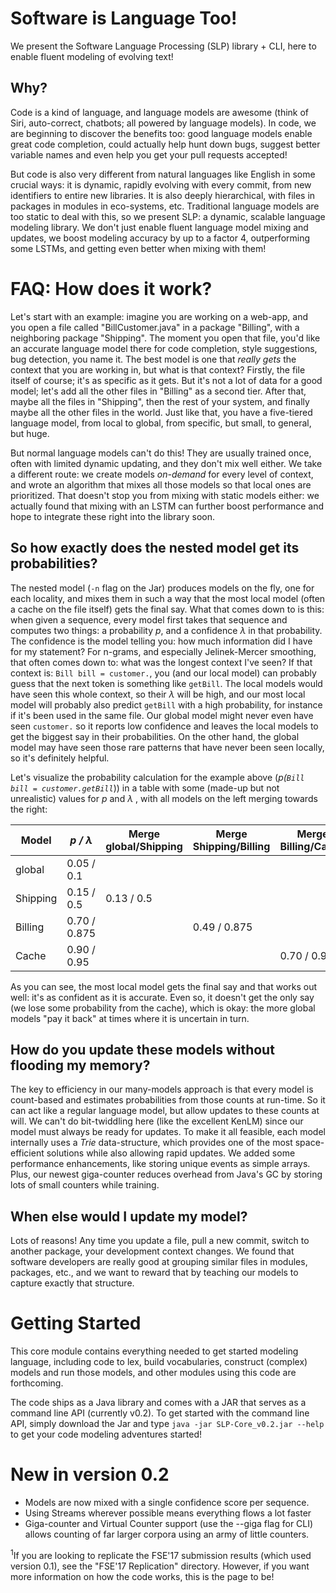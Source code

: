 # Software is Language Too!
We present the Software Language Processing (SLP) library + CLI, here to enable fluent modeling of evolving text!

## Why?
Code is a kind of language, and language models are awesome (think of Siri, auto-correct, chatbots; all powered by language models). In code, we are beginning to discover the benefits too: good language models enable great code completion, could actually help hunt down bugs, suggest better variable names and even help you get your pull requests accepted!

But code is also very different from natural languages like English in some crucial ways: it is dynamic, rapidly evolving with every commit, from new identifiers to entire new libraries. It is also deeply hierarchical, with files in packages in modules in eco-systems, etc. Traditional language models are too static to deal with this, so we present SLP: a dynamic, scalable language modeling library.
We don't just enable fluent language model mixing and updates, we boost modeling accuracy by up to a factor 4, outperforming some LSTMs, and getting even better when mixing with them!

# FAQ: How does it work?
Let's start with an example: imagine you are working on a web-app, and you open a file called "BillCustomer.java" in a package "Billing", with a neighboring package "Shipping". The moment you open that file, you'd like an accurate language model there for code completion, style suggestions, bug detection, you name it. The best model is one that <em>really gets</em> the context that you are working in, but what is that context? Firstly, the file itself of course; it's as specific as it gets. But it's not a lot of data for a good model; let's add all the other files in "Billing" as a second tier. After that, maybe all the files in "Shipping", then the rest of your system, and finally maybe all the other files in the world. Just like that, you have a five-tiered language model, from local to global, from specific, but small, to general, but huge.

But normal language models can't do this! They are usually trained once, often with limited dynamic updating, and they don't mix well either. We take a different route: we create models <em>on-demand</em> for every level of context, and wrote an algorithm that mixes all those models so that local ones are prioritized. That doesn't stop you from mixing with static models either: we actually found that mixing with an LSTM can further boost performance and hope to integrate these right into the library soon.

## So how exactly does the nested model get its probabilities?
The nested model (`-n` flag on the Jar) produces models on the fly, one for each locality, and mixes them in such a way that the most local model (often a cache on the file itself) gets the final say. What that comes down to is this: when given a sequence, every model first takes that sequence and computes two things: a probability <em>p</em>, and a confidence <em>λ</em> in that probability. The confidence is the model telling you: how much information did I have for my statement? For n-grams, and especially Jelinek-Mercer smoothing, that often comes down to: what was the longest context I've seen? If that context is: `Bill bill = customer.`, you (and our local model) can probably guess that the next token is something like `getBill`. The local models would have seen this whole context, so their <em>λ</em> will be high, and our most local model will probably also predict `getBill` with a high probability, for instance if it's been used in the same file. Our global model might never even have seen `customer.` so it reports low confidence and leaves the local models to get the biggest say in their probabilities. On the other hand, the global model may have seen those rare patterns that have never been seen locally, so it's definitely helpful.

Let's visualize the probability calculation for the example above (<em>p(`Bill bill = customer.getBill`</em>)) in a table with some (made-up but not unrealistic) values for <em>p</em> and <em>λ</em> , with all models on the left merging towards the right:

| Model     | <em>p / λ</em> | Merge global/Shipping | Merge Shipping/Billing | Merge Billing/Cache
| ----------|-----------------|------------|--------------|-------------|
| global    | 0.05 / 0.1      |            |              |             |
| Shipping  | 0.15 / 0.5      | 0.13 / 0.5 |              |             |
| Billing   | 0.70  / 0.875   |            | 0.49 / 0.875 |             |
| Cache     | 0.90  / 0.95    |            |              | 0.70 / 0.95 |

As you can see, the most local model gets the final say and that works out well: it's as confident as it is accurate. Even so, it doesn't get the only say (we lose some probability from the cache), which is okay: the more global models "pay it back" at times where it is uncertain in turn.

## How do you update these models without flooding my memory?
The key to efficiency in our many-models approach is that every model is count-based and estimates probabilities from those counts at run-time. So it can act like a regular language model, but allow updates to these counts at will. We can't do bit-twiddling here (like the excellent KenLM) since our model must always be ready for updates. To make it all feasible, each model internally uses a <em>Trie</em> data-structure, which provides one of the most space-efficient solutions while also allowing rapid updates. We added some performance enhancements, like storing unique events as simple arrays. Plus, our newest giga-counter reduces overhead from Java's GC by storing lots of small counters while training.

## When else would I update my model?
Lots of reasons! Any time you update a file, pull a new commit, switch to another package, your development context changes. We found that software developers are really good at grouping similar files in modules, packages, etc., and we want to reward that by teaching our models to capture exactly that structure.

# Getting Started
This core module contains everything needed to get started modeling language, including code to lex, build vocabularies, construct (complex) models and run those models, and other modules using this code are forthcoming.

The code ships as a Java library and comes with a JAR that serves as a command line API (currently v0.2). 
To get started with the command line API, simply download the Jar and type `java -jar SLP-Core_v0.2.jar --help` to get your code modeling adventures started! 


# New in version 0.2
- Models are now mixed with a single confidence score per sequence.
- Using Streams wherever possible means everything flows a lot faster
- Giga-counter and Virtual Counter support (use the --giga flag for CLI) allows counting of far larger corpora using an army of little counters.

<sup>1</sup>If you are looking to replicate the FSE'17 submission results (which used version 0.1), see the "FSE'17 Replication" directory. However, if you want more information on how the code works, this is the page to be!
